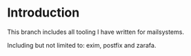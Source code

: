 # Introduction

This branch includes all tooling I have written for mailsystems.

Including but not limited to: exim, postfix and zarafa.